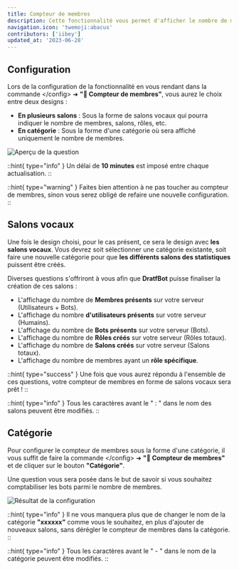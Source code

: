```yaml
---
title: Compteur de membres
description: Cette fonctionnalité vous permet d'afficher le nombre de membres présents sur votre serveur.
navigation.icon: 'twemoji:abacus'
contributors: ['iibey']
updated_at: '2023-06-28'
---
```


## Configuration

Lors de la configuration de la fonctionnalité en vous rendant dans la commande \</config> ➜ **"🧮 Compteur de membres"**, vous aurez le choix entre deux designs :

- **En plusieurs salons** : Sous la forme de salons vocaux qui pourra indiquer le nombre de membres, salons, rôles, etc.
- **En catégorie** : Sous la forme d'une catégorie où sera affiché uniquement le nombre de membres.

![Aperçu de la question](../assets/salons-de-statistiques/membercount1.png)

::hint{ type="info" }
  Un délai de **10 minutes** est imposé entre chaque actualisation.
::

::hint{ type="warning" }
  Faites bien attention à ne pas toucher au compteur de membres, sinon vous serez obligé de refaire une nouvelle configuration.
::

## Salons vocaux

Une fois le design choisi, pour le cas présent, ce sera le design avec **les salons vocaux**. Vous devrez soit sélectionner une catégorie existante, soit faire une nouvelle catégorie pour que **les différents salons des statistiques** puissent être créés.

Diverses questions s'offriront à vous afin que **DratfBot** puisse finaliser la création de ces salons :

- L'affichage du nombre de **Membres présents** sur votre serveur (Utilisateurs + Bots).
- L'affichage du nombre **d'utilisateurs présents** sur votre serveur (Humains).
- L'affichage du nombre de **Bots présents** sur votre serveur (Bots).
- L'affichage du nombre de **Rôles créés** sur votre serveur (Rôles totaux).
- L'affichage du nombre de **Salons créés** sur votre serveur (Salons totaux).
- L'affichage du nombre de membres ayant un **rôle spécifique**.

::hint{ type="success" }
  Une fois que vous aurez répondu à l'ensemble de ces questions, votre compteur de membres en forme de salons vocaux sera prêt !
::

::hint{ type="info" }
  Tous les caractères avant le " : " dans le nom des salons peuvent être modifiés.
::

## Catégorie

Pour configurer le compteur de membres sous la forme d'une catégorie, il vous suffit de faire la commande \</config> ➜ **"🧮 Compteur de membres"** et de cliquer sur le bouton **"Catégorie"**.

Une question vous sera posée dans le but de savoir si vous souhaitez comptabiliser les bots parmi le nombre de membres.

![Résultat de la configuration](../assets/salons-de-statistiques/categorycount.png)

::hint{ type="info" }
  Il ne vous manquera plus que de changer le nom de la catégorie **"xxxxxx"** comme vous le souhaitez, en plus d'ajouter de nouveaux salons, sans dérégler le compteur de membres dans la catégorie.
::

::hint{ type="info" }
  Tous les caractères avant le " - " dans le nom de la catégorie peuvent être modifiés.
::
